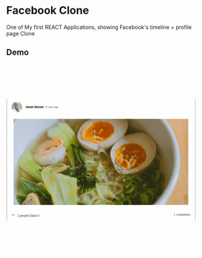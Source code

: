 # Facebook Clone

One of My first REACT Applications, showing Facebook's timeline + profile page Clone

## Demo
![Post Like](/public/assets/gifLike.gif)


